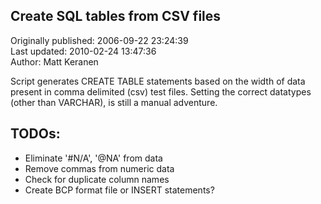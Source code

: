 ## Create SQL tables from CSV files  
Originally published: 2006-09-22 23:24:39  
Last updated: 2010-02-24 13:47:36  
Author: Matt Keranen  
  
Script generates CREATE TABLE statements based on the width of data present in comma delimited (csv) test files. Setting the correct datatypes (other than VARCHAR), is still a manual adventure.

## TODOs:
 - Eliminate '#N/A', '@NA' from data
 - Remove commas from numeric data
 - Check for duplicate column names
 - Create BCP format file or INSERT statements?